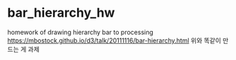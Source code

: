 # bar_hierarchy_hw
homework of drawing hierarchy bar to processing
https://mbostock.github.io/d3/talk/20111116/bar-hierarchy.html
위와 똑같이 만드는 게 과제
